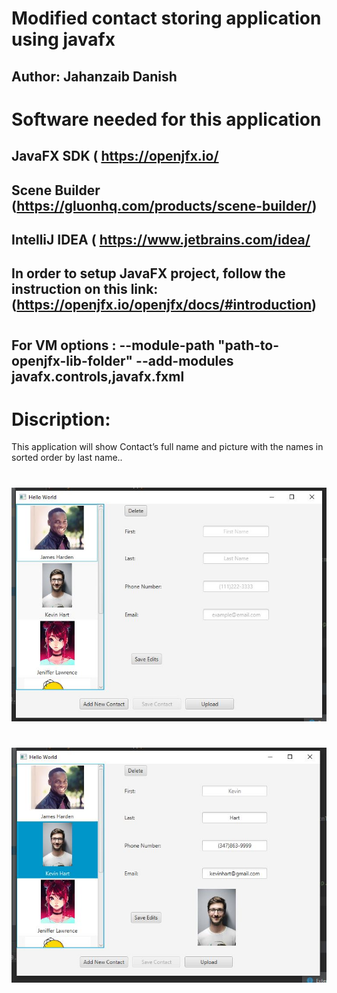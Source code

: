 # Modified contact storing application using javafx
## Author: Jahanzaib Danish
##

# Software needed for this application
## JavaFX SDK ( https://openjfx.io/
## Scene Builder (https://gluonhq.com/products/scene-builder/)
## IntelliJ IDEA ( https://www.jetbrains.com/idea/
##
## In order to setup JavaFX project, follow the instruction on this link: (https://openjfx.io/openjfx/docs/#introduction)
#
## For VM options : --module-path "path-to-openjfx-lib-folder" --add-modules javafx.controls,javafx.fxml
# Discription:
This application will show Contact’s full name and picture with the names in sorted order by last name..
#

#
![](images/b1.JPG)
#
![](images/b2.JPG)


